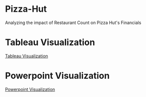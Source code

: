 # Pizza-Hut

Analyzing the impact of Restaurant Count on Pizza Hut's Financials

# Tableau Visualization
[Tableau Visualization](https://public.tableau.com/app/profile/jacoby.bell/viz/PIZZAHUTDASH/Dashboard1)

# Powerpoint Visualization
[Powerpoint Visualization](https://docs.google.com/presentation/d/1cx08R-5fRoZZtbuni5CSc4TANosdps4R3ZIoO8sleOc/edit?usp=sharing)
